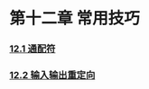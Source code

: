 # 第十二章 常用技巧
[]()
### [12.1 通配符](12.1%20通配符/12.1%20通配符.md)

### [12.2 输入输出重定向](12.2%20输入输出重定向/12.2%20输入输出重定向.md)